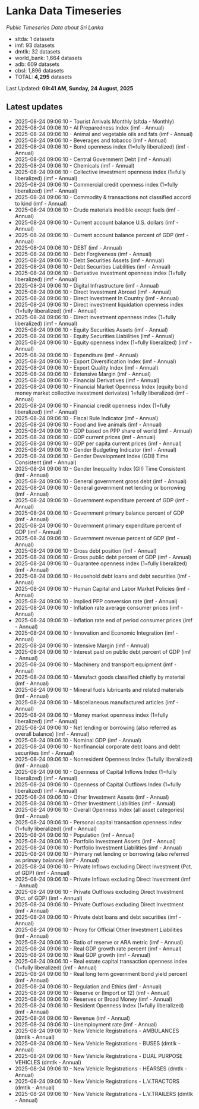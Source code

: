 # Lanka Data Timeseries
*Public Timeseries Data about Sri Lanka*

* sltda: 1 datasets
* imf: 93 datasets
* dmtlk: 32 datasets
* world_bank: 1,664 datasets
* adb: 609 datasets
* cbsl: 1,896 datasets
* TOTAL: **4,295** datasets

Last Updated: **09:41 AM, Sunday, 24 August, 2025**

## Latest updates

* 2025-08-24 09:06:10 - Tourist Arrivals Monthly (sltda - Monthly)
* 2025-08-24 09:06:10 - AI Preparedness Index (imf - Annual)
* 2025-08-24 09:06:10 - Animal and vegetable oils and fats (imf - Annual)
* 2025-08-24 09:06:10 - Beverages and tobacco (imf - Annual)
* 2025-08-24 09:06:10 - Bond openness index (1=fully liberalized) (imf - Annual)
* 2025-08-24 09:06:10 - Central Government Debt (imf - Annual)
* 2025-08-24 09:06:10 - Chemicals (imf - Annual)
* 2025-08-24 09:06:10 - Collective investment openness index (1=fully liberalized) (imf - Annual)
* 2025-08-24 09:06:10 - Commercial credit openness index (1=fully liberalized) (imf - Annual)
* 2025-08-24 09:06:10 - Commodity & transactions not classified accord to kind (imf - Annual)
* 2025-08-24 09:06:10 - Crude materials inedible except fuels (imf - Annual)
* 2025-08-24 09:06:10 - Current account balance U.S. dollars (imf - Annual)
* 2025-08-24 09:06:10 - Current account balance percent of GDP (imf - Annual)
* 2025-08-24 09:06:10 - DEBT (imf - Annual)
* 2025-08-24 09:06:10 - Debt Forgiveness (imf - Annual)
* 2025-08-24 09:06:10 - Debt Securities Assets (imf - Annual)
* 2025-08-24 09:06:10 - Debt Securities Liabilities (imf - Annual)
* 2025-08-24 09:06:10 - Derivative investment openness index (1=fully liberalized) (imf - Annual)
* 2025-08-24 09:06:10 - Digital Infrastructure (imf - Annual)
* 2025-08-24 09:06:10 - Direct Investment Abroad (imf - Annual)
* 2025-08-24 09:06:10 - Direct Investment In Country (imf - Annual)
* 2025-08-24 09:06:10 - Direct investment liquidation openness index (1=fully liberalized) (imf - Annual)
* 2025-08-24 09:06:10 - Direct investment openness index (1=fully liberalized) (imf - Annual)
* 2025-08-24 09:06:10 - Equity Securities Assets (imf - Annual)
* 2025-08-24 09:06:10 - Equity Securities Liabilities (imf - Annual)
* 2025-08-24 09:06:10 - Equity openness index (1=fully liberalized) (imf - Annual)
* 2025-08-24 09:06:10 - Expenditure (imf - Annual)
* 2025-08-24 09:06:10 - Export Diversification Index (imf - Annual)
* 2025-08-24 09:06:10 - Export Quality Index (imf - Annual)
* 2025-08-24 09:06:10 - Extensive Margin (imf - Annual)
* 2025-08-24 09:06:10 - Financial Derivatives (imf - Annual)
* 2025-08-24 09:06:10 - Financial Market Openness Index (equity bond money market collective investment derivates) 1=fully liberalized (imf - Annual)
* 2025-08-24 09:06:10 - Financial credit openness index (1=fully liberalized) (imf - Annual)
* 2025-08-24 09:06:10 - Fiscal Rule Indicator (imf - Annual)
* 2025-08-24 09:06:10 - Food and live animals (imf - Annual)
* 2025-08-24 09:06:10 - GDP based on PPP share of world (imf - Annual)
* 2025-08-24 09:06:10 - GDP current prices (imf - Annual)
* 2025-08-24 09:06:10 - GDP per capita current prices (imf - Annual)
* 2025-08-24 09:06:10 - Gender Budgeting Indicator (imf - Annual)
* 2025-08-24 09:06:10 - Gender Development Index (GDI) Time Consistent (imf - Annual)
* 2025-08-24 09:06:10 - Gender Inequality Index (GII) Time Consistent (imf - Annual)
* 2025-08-24 09:06:10 - General government gross debt (imf - Annual)
* 2025-08-24 09:06:10 - General government net lending or borrowing (imf - Annual)
* 2025-08-24 09:06:10 - Government expenditure percent of GDP (imf - Annual)
* 2025-08-24 09:06:10 - Government primary balance percent of GDP (imf - Annual)
* 2025-08-24 09:06:10 - Government primary expenditure percent of GDP (imf - Annual)
* 2025-08-24 09:06:10 - Government revenue percent of GDP (imf - Annual)
* 2025-08-24 09:06:10 - Gross debt position (imf - Annual)
* 2025-08-24 09:06:10 - Gross public debt percent of GDP (imf - Annual)
* 2025-08-24 09:06:10 - Guarantee openness index (1=fully liberalized) (imf - Annual)
* 2025-08-24 09:06:10 - Household debt loans and debt securities (imf - Annual)
* 2025-08-24 09:06:10 - Human Capital and Labor Market Policies (imf - Annual)
* 2025-08-24 09:06:10 - Implied PPP conversion rate (imf - Annual)
* 2025-08-24 09:06:10 - Inflation rate average consumer prices (imf - Annual)
* 2025-08-24 09:06:10 - Inflation rate end of period consumer prices (imf - Annual)
* 2025-08-24 09:06:10 - Innovation and Economic Integration (imf - Annual)
* 2025-08-24 09:06:10 - Intensive Margin (imf - Annual)
* 2025-08-24 09:06:10 - Interest paid on public debt percent of GDP (imf - Annual)
* 2025-08-24 09:06:10 - Machinery and transport equipment (imf - Annual)
* 2025-08-24 09:06:10 - Manufact goods classified chiefly by material (imf - Annual)
* 2025-08-24 09:06:10 - Mineral fuels lubricants and related materials (imf - Annual)
* 2025-08-24 09:06:10 - Miscellaneous manufactured articles (imf - Annual)
* 2025-08-24 09:06:10 - Money market openness index (1=fully liberalized) (imf - Annual)
* 2025-08-24 09:06:10 - Net lending or borrowing (also referred as overall balance) (imf - Annual)
* 2025-08-24 09:06:10 - Nominal GDP (imf - Annual)
* 2025-08-24 09:06:10 - Nonfinancial corporate debt loans and debt securities (imf - Annual)
* 2025-08-24 09:06:10 - Nonresident Openness Index (1=fully liberalized) (imf - Annual)
* 2025-08-24 09:06:10 - Openness of Capital Inflows Index (1=fully liberalized) (imf - Annual)
* 2025-08-24 09:06:10 - Openness of Capital Outflows Index (1=fully liberalized) (imf - Annual)
* 2025-08-24 09:06:10 - Other Investment Assets (imf - Annual)
* 2025-08-24 09:06:10 - Other Investment Liabilities (imf - Annual)
* 2025-08-24 09:06:10 - Overall Openness Index (all asset categories) (imf - Annual)
* 2025-08-24 09:06:10 - Personal capital transaction openness index (1=fully liberalized) (imf - Annual)
* 2025-08-24 09:06:10 - Population (imf - Annual)
* 2025-08-24 09:06:10 - Portfolio Investment Assets (imf - Annual)
* 2025-08-24 09:06:10 - Portfolio Investment Liabilities (imf - Annual)
* 2025-08-24 09:06:10 - Primary net lending or borrowing (also referred as primary balance) (imf - Annual)
* 2025-08-24 09:06:10 - Private Inflows excluding Direct Investment (Pct. of GDP) (imf - Annual)
* 2025-08-24 09:06:10 - Private Inflows excluding Direct Investment (imf - Annual)
* 2025-08-24 09:06:10 - Private Outflows excluding Direct Investment (Pct. of GDP) (imf - Annual)
* 2025-08-24 09:06:10 - Private Outflows excluding Direct Investment (imf - Annual)
* 2025-08-24 09:06:10 - Private debt loans and debt securities (imf - Annual)
* 2025-08-24 09:06:10 - Proxy for Official Other Investment Liabilities (imf - Annual)
* 2025-08-24 09:06:10 - Ratio of reserve or ARA metric (imf - Annual)
* 2025-08-24 09:06:10 - Real GDP growth rate percent (imf - Annual)
* 2025-08-24 09:06:10 - Real GDP growth (imf - Annual)
* 2025-08-24 09:06:10 - Real estate capital transaction openness index (1=fully liberalized) (imf - Annual)
* 2025-08-24 09:06:10 - Real long term government bond yield percent (imf - Annual)
* 2025-08-24 09:06:10 - Regulation and Ethics (imf - Annual)
* 2025-08-24 09:06:10 - Reserve or (Import or 12) (imf - Annual)
* 2025-08-24 09:06:10 - Reserves or Broad Money (imf - Annual)
* 2025-08-24 09:06:10 - Resident Openness Index (1=fully liberalized) (imf - Annual)
* 2025-08-24 09:06:10 - Revenue (imf - Annual)
* 2025-08-24 09:06:10 - Unemployment rate (imf - Annual)
* 2025-08-24 09:06:10 - New Vehicle Registrations - AMBULANCES (dmtlk - Annual)
* 2025-08-24 09:06:10 - New Vehicle Registrations - BUSES (dmtlk - Annual)
* 2025-08-24 09:06:10 - New Vehicle Registrations - DUAL PURPOSE VEHICLES (dmtlk - Annual)
* 2025-08-24 09:06:10 - New Vehicle Registrations - HEARSES (dmtlk - Annual)
* 2025-08-24 09:06:10 - New Vehicle Registrations - L.V.TRACTORS (dmtlk - Annual)
* 2025-08-24 09:06:10 - New Vehicle Registrations - L.V.TRAILERS (dmtlk - Annual)
